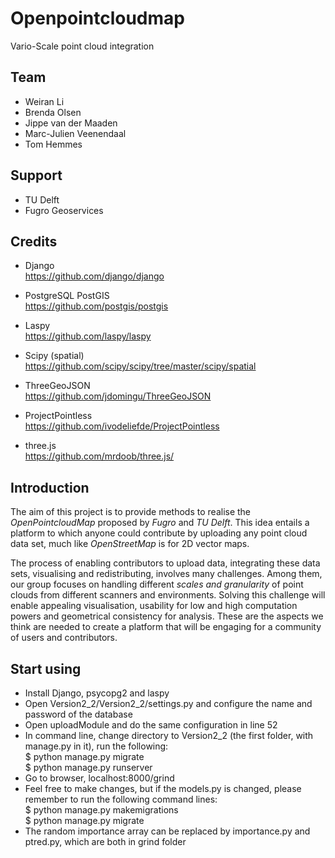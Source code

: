 # Openpointcloudmap

Vario-Scale point cloud integration

## Team

- Weiran Li
- Brenda Olsen
- Jippe van der Maaden
- Marc-Julien Veenendaal
- Tom Hemmes

## Support

- TU Delft
- Fugro Geoservices

## Credits

- Django<br>
https://github.com/django/django

- PostgreSQL PostGIS<br>
https://github.com/postgis/postgis

- Laspy<br>
https://github.com/laspy/laspy

- Scipy (spatial)<br>
https://github.com/scipy/scipy/tree/master/scipy/spatial

- ThreeGeoJSON<br>
https://github.com/jdomingu/ThreeGeoJSON

- ProjectPointless<br>
https://github.com/ivodeliefde/ProjectPointless

- three.js<br>
https://github.com/mrdoob/three.js/

## Introduction

The aim of this project is to provide methods to realise the *OpenPointcloudMap* proposed by *Fugro* and *TU Delft*. This idea entails a platform to which anyone could contribute by uploading any point cloud data set, much like *OpenStreetMap* is for 2D vector maps.

The process of enabling contributors to upload data, integrating these data sets, visualising and redistributing, involves many challenges. Among them, our group focuses on handling different *scales and granularity* of point clouds from different scanners and environments. Solving this challenge will enable appealing visualisation, usability for low and high computation powers and geometrical consistency for analysis. These are the aspects we think are needed to create a platform that will be engaging for a community of users and contributors.

## Start using

- Install Django, psycopg2 and laspy
- Open Version2_2/Version2_2/settings.py and configure the name and password of the database
- Open uploadModule and do the same configuration in line 52
- In command line, change directory to Version2_2 (the first folder, with manage.py in it), run the following:<br>
$ python manage.py migrate<br>
$ python manage.py runserver
- Go to browser, localhost:8000/grind
- Feel free to make changes, but if the models.py is changed, please remember to run the following command lines:<br>
$ python manage.py makemigrations<br>
$ python manage.py migrate
- The random importance array can be replaced by importance.py and ptred.py, which are both in grind folder
